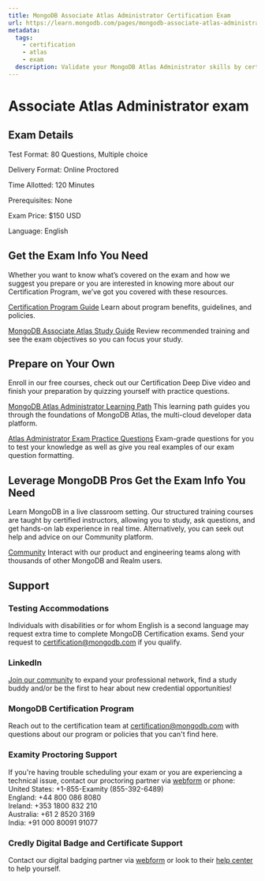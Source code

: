 ```yaml
---
title: MongoDB Associate Atlas Administrator Certification Exam
url: https://learn.mongodb.com/pages/mongodb-associate-atlas-administrator-exam
metadata:
  tags:
    - certification
    - atlas
    - exam
  description: Validate your MongoDB Atlas Administrator skills by certifying your mastery of designing, operating, and managing deployments with MongoDB Atlas.
---
```


# Associate Atlas Administrator exam

## Exam Details

Test Format: 80 Questions, Multiple choice

Delivery Format: Online Proctored

Time Allotted: 120 Minutes

Prerequisites: None

Exam Price: $150 USD

Language: English

## Get the Exam Info You Need

Whether you want to know what’s covered on the exam and how we suggest you prepare or you are interested in knowing more about our Certification Program, we’ve got you covered with these resources.

[Certification Program Guide](https://learn.mongodb.com/courses/program-guide)
Learn about program benefits, guidelines, and policies.

[MongoDB Associate Atlas Study Guide](https://learn.mongodb.com/learn/course/mongodb-associate-atlas-administrator-exam-study-guide/main/associate-atlas-administrator-exam-guide)
Review recommended training and see the exam objectives so you can focus your study.

## Prepare on Your Own

Enroll in our free courses, check out our Certification Deep Dive video and finish your preparation by quizzing yourself with practice questions.

[MongoDB Atlas Administrator Learning Path](https://learn.mongodb.com/learning-paths/mongodb-atlas-administrator-path)
This learning path guides you through the foundations of MongoDB Atlas, the multi-cloud developer data platform.

[Atlas Administrator Exam Practice Questions](https://learn.mongodb.com/courses/associate-atlas-administrator-practice-questions)
Exam-grade questions for you to test your knowledge as well as give you real examples of our exam question formatting.

## Leverage MongoDB Pros Get the Exam Info You Need

Learn MongoDB in a live classroom setting. Our structured training courses are taught by certified instructors, allowing you to study, ask questions, and get hands-on lab experience in real time. Alternatively, you can seek out help and advice on our Community platform.

[Community](https://www.mongodb.com/community/forums/c/university/certification-exam/86)
Interact with our product and engineering teams along with thousands of other MongoDB and Realm users.

## Support

### Testing Accommodations

Individuals with disabilities or for whom English is a second language may request extra time to complete MongoDB Certification exams. Send your request to <certification@mongodb.com> if you qualify.

### LinkedIn

[Join our community](https://www.linkedin.com/company/mongodbinc/) to expand your professional network, find a study buddy and/or be the first to hear about new credential opportunities!

### MongoDB Certification Program

Reach out to the certification team at <certification@mongodb.com> with questions about our program or policies that you can't find here.

### Examity Proctoring Support

If you're having trouble scheduling your exam or you are experiencing a technical issue, contact our proctoring partner via [webform](https://www.examity.com/test-taker-contact/?cn-reloaded=1) or phone:\
United States: +1-855-Examity (855-392-6489)\
England: +44 800 086 8080\
Ireland: +353 1800 832 210\
Australia: +61 2 8520 3169\
India: +91 000 80091 91077

### Credly Digital Badge and Certificate Support

Contact our digital badging partner via [webform](https://support.credly.com/hc/en-us/requests/new) or look to their [help center](https://support.credly.com/hc/en-us) to help yourself.
